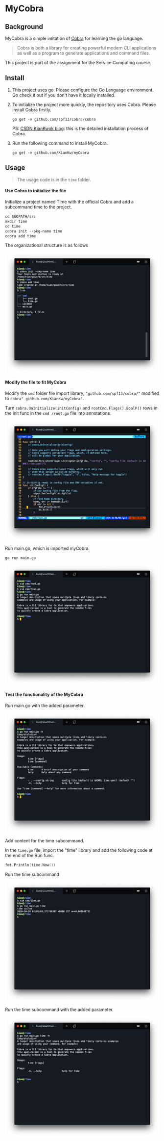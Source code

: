 # MyCobra

## Background

MyCobra is a simple imitation of [Cobra](https://github.com/spf13/cobra) for learning the go language.

> Cobra is both a library for creating powerful modern CLI applications as well as a program to generate applications and command files.

This project is part of the assignment for the Service Computing course.

## Install

1. This project uses go. Please configure the Go Language environment. Go check it out if you don't have it locally installed.

2. To initialize the project more quickly, the repository uses Cobra. Please install Cobra firstly.

    ```shell
    go get -v github.com/spf13/cobra/cobra
    ```

    PS: [CSDN KianKwok blog](https://blog.csdn.net/KianKwok/article/details/109325079): this is the detailed installation process of Cobra.

3. Run the following command to install MyCobra.

    ```shell
    go get -v github.com/KianKw/myCobra
    ```

## Usage

> The usage code is in the `time` folder.

#### Use Cobra to initialize the file

Initialize a project named Time with the official Cobra and add a subcommand time to the project.

```shell
cd $GOPATH/src
mkdir time
cd time
cobra init --pkg-name time
cobra add time
```

The organizational structure is as follows

![](./imgs/10.jpg)

#### Modify the file to fit MyCobra

Modify the `cmd` folder file import library, ` "github.com/spf13/cobra/" ` modified to ` cobra" github.com/KianKw/myCobra" `.

Turn `cobra.OnInitialize(initConfig)` and `rootCmd.Flags().BoolP()` rows in the init func in the `cmd /root.go` file into annotations.

![](./imgs/15.jpg)

Run main.go, which is imported myCobra.

```shell
go run main.go
```

![](./imgs/11.jpg)

#### Test the functionality of the MyCobra

Run main.go with the added parameter.

![](./imgs/14.jpg)

Add content for the time subcommand.

In the `time.go` file, import the "time" library and add the following code at the end of the Run func.

```go
fmt.Println(time.Now())
```

Run the time subcommand

![](./imgs/12.jpg)

Run the time subcommand with the added parameter.

![](./imgs/13.jpg)
